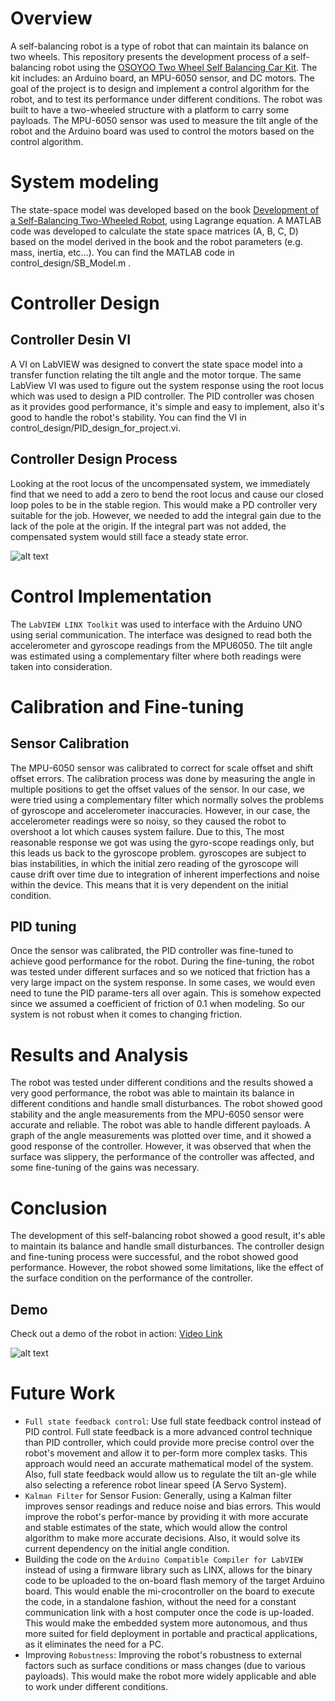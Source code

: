 # Overview
A self-balancing robot is a type of robot that can maintain its balance on two wheels. This repository presents the development process of a self-balancing robot using the [OSOYOO Two Wheel Self Balancing Car Kit](https://osoyoo.com/2018/07/18/osoyoo-balancing-car/). The kit includes: an Arduino board, an MPU-6050 sensor, and DC motors. The goal of the project is to design and implement a control algorithm for the robot, and to test its performance under different conditions. The robot was built to have a two-wheeled structure with a platform to carry some payloads. The MPU-6050 sensor was used to measure the tilt angle of the robot and the Arduino board was used to control the motors based on the control algorithm.

# System modeling
The state-space model was developed based on the book [Development of a Self-Balancing Two-Wheeled Robot](http://kth.diva-portal.org/smash/record.jsf?pid=diva2%3A550532&dswid=-7832), using Lagrange equation. A MATLAB code was developed to calculate the state space matrices (A, B, C, D) based on the model derived in the book and the robot parameters (e.g. mass, inertia, etc...). You can find the MATLAB code in control_design/SB_Model.m .
 

# Controller Design
## Controller Desin VI
A VI on LabVIEW was designed to convert the state space model into a transfer function relating the tilt angle and the motor torque. The same LabView VI was used to figure out the system response using the root locus which was used to design a PID controller. The PID controller was chosen as it provides good performance, it's simple and easy to implement, also it's good to handle the robot's stability. You can find the VI in control_design/PID_design_for_project.vi.
## Controller Design Process
Looking at the root locus of the uncompensated system, we immediately find that we need to add a zero to bend the root locus and cause our closed loop poles to be in the stable region. This would make a PD controller very suitable for the job. However, we needed to add the integral gain due to the lack of the pole at the origin. If the integral part was not added, the compensated system would still face a steady state error.


![alt text](https://github.com/AbdelrahmanAbdelgwad/self-balancing-robot-/blob/main/media/pid_design.jpeg)


# Control Implementation
The `LabVIEW LINX Toolkit` was used to interface with the Arduino UNO using serial communication. The interface was designed to read both the accelerometer and gyroscope readings from the MPU6050. The tilt angle was estimated using a complementary filter where both readings were taken into consideration.

# Calibration and Fine-tuning
## Sensor Calibration
The MPU-6050 sensor was calibrated to correct for scale offset and shift offset errors. The calibration process was done by measuring the angle in multiple positions to get the offset values of the sensor. In our case, we were tried using a complementary filter which normally solves the problems of gyroscope and accelerometer inaccuracies. However, in our case, the accelerometer readings were so noisy, so they caused the robot to overshoot a lot which causes system failure. Due to this, The most reasonable response we got was using the gyro-scope readings only, but this leads us back to the gyroscope problem. gyroscopes are subject to bias instabilities, in which the initial zero reading of the gyroscope will cause drift over time due to integration of inherent imperfections and noise within the device. This means that it is very dependent on the initial condition.
## PID tuning
Once the sensor was calibrated, the PID controller was fine-tuned to achieve good performance for the robot. During the fine-tuning, the robot was tested under different surfaces and so we noticed that friction has a very large impact on the system response. In some cases, we would even need to tune the PID parame-ters all over again. This is somehow expected since we assumed a coefficient of friction of 0.1 when modeling. So our system is not robust when it comes to changing friction.

# Results and Analysis
The robot was tested under different conditions and the results showed a very good performance, the robot was able to maintain its balance in different conditions and handle small disturbances. The robot showed good stability and the angle measurements from the MPU-6050 sensor were accurate and reliable. The robot was able to handle different payloads. A graph of the angle measurements was plotted over time, and it showed a good response of the controller. However, it was observed that when the surface was slippery, the performance of the controller was affected, and some fine-tuning of the gains was necessary.

# Conclusion
The development of this self-balancing robot showed a good result, it's able to maintain its balance and handle small disturbances. The controller design and fine-tuning process were successful, and the robot showed good performance. However, the robot showed some limitations, like the effect of the surface condition on the performance of the controller. 

## Demo
Check out a demo of the robot in action: [Video Link](https://youtube.com/shorts/erfIMBBUoqQ?feature=share)


![alt text](https://github.com/AbdelrahmanAbdelgwad/self-balancing-robot-/blob/main/media/robot_chassis.jpeg)


# Future Work
- `Full state feedback control`: Use full state feedback control instead of PID control. Full state feedback is a more advanced control technique than PID controller, which could provide more precise control over the robot's movement and allow it to per-form more complex tasks. This approach would need an accurate mathematical model of the system. Also, full state feedback would allow us to regulate the tilt an-gle while also selecting a reference robot linear speed (A Servo System).
- `Kalman Filter` for Sensor Fusion: Generally, using a Kalman filter improves sensor readings and reduce noise and bias errors. This would improve the robot's perfor-mance by providing it with more accurate and stable estimates of the state, which would allow the control algorithm to make more accurate decisions. Also, it would solve its current dependency on the initial angle condition.
- Building the code on the `Arduino Compatible Compiler for LabVIEW` instead of using a firmware library such as LINX, allows for the binary code to be uploaded to the on-board flash memory of the target Arduino board. This would enable the mi-crocontroller on the board to execute the code, in a standalone fashion, without the need for a constant communication link with a host computer once the code is up-loaded. This would make the embedded system more autonomous, and thus more suited for field deployment in portable and practical applications, as it eliminates the need for a PC.
- Improving `Robustness`: Improving the robot's robustness to external factors such as surface conditions or mass changes (due to various payloads). This would make the robot more widely applicable and able to work under different conditions.
